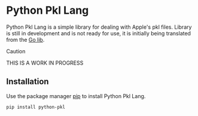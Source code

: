 # Python Pkl Lang

Python Pkl Lang is a simple library for dealing with Apple's pkl files.
Library is still in development and is not ready for use, it is initially being translated from the [Go lib](https://github.com/apple/pkl-go/).

> [!CAUTION]
> THIS IS A WORK IN PROGRESS

## Installation

Use the package manager [pip](https://pip.pypa.io/en/stable/) to install Python Pkl Lang.

```bash
pip install python-pkl
```
